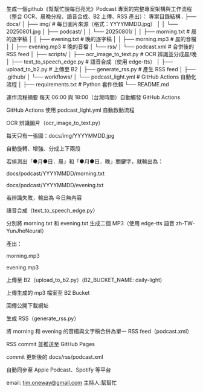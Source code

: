 生成一個github《幫幫忙說每日亮光》Podcast 專案的完整專案架構與工作流程（整合 OCR、晨晚分段、語音合成、B2 上傳、RSS 產出）：
專案目錄結構
.
├── docs/
│   ├── img/                      # 每日圖片來源（格式：YYYYMMDD.jpg）
│   │   └── 20250801.jpg
│   ├── podcast/
│   │   └── 20250801/
│   │       ├── morning.txt       # 晨的逐字稿
│   │       ├── evening.txt       # 晚的逐字稿
│   │       ├── morning.mp3       # 晨的音檔
│   │       ├── evening.mp3       # 晚的音檔
│   └── rss/
│       └── podcast.xml           # 合併後的 RSS feed
│
├── scripts/
│   ├── ocr_image_to_text.py      # OCR 辨識並分成晨/晚
│   ├── text_to_speech_edge.py    # 語音合成（使用 edge-tts）
│   ├── upload_to_b2.py           # 上傳至 B2
│   ├── generate_rss.py           # 產生 RSS feed
│
├── .github/
│   └── workflows/
│       └── podcast_light.yml     # GitHub Actions 自動化流程
│
├── requirements.txt              # Python 套件依賴
└── README.md

運作流程摘要
每天 06:00 與 18:00（台灣時間）自動觸發 GitHub Actions

GitHub Actions 使用 podcast_light.yml 自動啟動流程

OCR 辨識圖片（ocr_image_to_text.py）

每天只有一張圖：docs/img/YYYYMMDD.jpg

自動旋轉、增強、分成上下兩段

若偵測出「●月●日．晨」和「●月●日．晚」關鍵字，就輸出為：

docs/podcast/YYYYMMDD/morning.txt

docs/podcast/YYYYMMDD/evening.txt

若辨識失敗，輸出為 今日無內容

語音合成（text_to_speech_edge.py）

分別將 morning.txt 和 evening.txt 生成二個 MP3（使用 edge-tts 語音 zh-TW-YunJheNeural）

產出：

morning.mp3

evening.mp3

上傳至 B2（upload_to_b2.py）(B2_BUCKET_NAME: daily-light)

上傳生成的 mp3 檔案至 B2 Bucket

回傳公開下載網址

生成 RSS（generate_rss.py）

將 morning 和 evening 的音檔與文字稿合併為單一 RSS feed（podcast.xml）

RSS commit 並推送至 GitHub Pages

commit 更新後的 docs/rss/podcast.xml

自動同步至 Apple Podcast、Spotify 等平台

email: tim.oneway@gmail.com
主持人:幫幫忙
